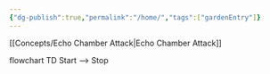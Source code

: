 ```yaml
---
{"dg-publish":true,"permalink":"/home/","tags":["gardenEntry"]}
---
```


[[Concepts/Echo Chamber Attack\|Echo Chamber Attack]]

flowchart TD
Start --> Stop

